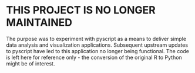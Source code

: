 # THIS PROJECT IS NO LONGER MAINTAINED

The purpose was to experiment with pyscript as a means to deliver simple data analysis and visualization applications. Subsequent upstream updates to pyscript have led to this application no longer being functional.  The code is left here for reference only - the conversion of the original R to Python might be of interest.
